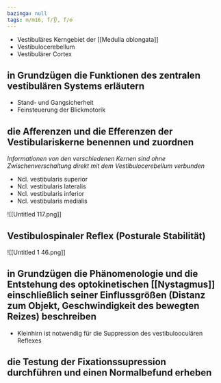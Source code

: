 ```yaml
---
bazinga: null
tags: m/m16, f/👂, f/⚙️
---
```

- Vestibuläres Kerngebiet der [[Medulla oblongata]]
- Vestibulocerebellum
- Vestibulärer Cortex

## in Grundzügen die Funktionen des zentralen vestibulären Systems erläutern

- Stand- und Gangsicherheit
- Feinsteuerung der Blickmotorik

## die Afferenzen und die Efferenzen der Vestibulariskerne benennen und zuordnen

*Informationen von den verschiedenen Kernen sind ohne Zwischenverschaltung direkt mit dem Vestibulocerebellum verbunden*

- Ncl. vestibularis superior
- Ncl. vestibularis lateralis
- Ncl. vestibularis inferior
- Ncl. vestibularis medialis

![[Untitled 117.png]]

## Vestibulospinaler Reflex (Posturale Stabilität)

![[Untitled 1 46.png]]

## in Grundzügen die Phänomenologie und die Entstehung des optokinetischen [[Nystagmus]] einschließlich seiner Einflussgrößen (Distanz zum Objekt, Geschwindigkeit des bewegten Reizes) beschreiben

- Kleinhirn ist notwendig für die Suppression des vestibulooculären Reflexes

## die Testung der Fixationssupression durchführen und einen Normalbefund erheben

